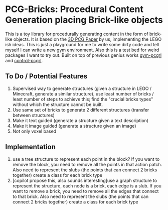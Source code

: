 # PCG-Bricks: Procedural Content Generation placing Brick-like objects

This is a toy library for procedurally generating content in the form of brick-like objects. It is based on the [3D PCG Paper](https://arxiv.org/abs/2206.13623) by us, implementing the LEGO ish ideas. This is just a playground for me to write some dirty code and tell myself I can write a new gym environment. Also this is a test bed for weird packages I want to try out. 
Built on top of previous genius works [gym-pcgrl](https://github.com/amidos2006/gym-pcgrl) and [control-pcgrl](https://github.com/smearle/control-pcgrl).

## To Do / Potential Features
1. Supervised way to generate structures (given a structure in LEGO / Minecraft, generate a similar structure), use least number of bricks / least number of steps to achieve this; find the "crucial bricks types" without which the structure cannot be built.
2. Use same set of bricks to generate 2 different structures (transfer between structures)
3. Make it text guided (generate a structure given a text description)
4. Make it image guided (generate a structure given an image)
5. Not only voxel based

## Implementation
1. use a tree structure to represent each point in the block? If you want to remove the block, you need to remove all the points in that action patch. Also need to represent the slubs (the points that can connect 2 bricks together) create a class for each brick type
2. [copilot propose this, also sounds interesting]use a graph structure to represent the structure, each node is a brick, each edge is a slub. If you want to remove a brick, you need to remove all the edges that connect to that brick. Also need to represent the slubs (the points that can connect 2 bricks together) create a class for each brick type